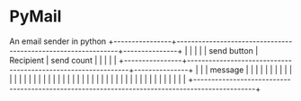 # PyMail
An email sender in python
+----------------+--------------------------------------------------------------+---------------+
|                |                                                              |               |
| send button    | Recipient                                                    | send count    |
|                |                                                              |               |
+----------------+--------------------------------------------------------------+---------------+
|                                                                                               |
|   message                                                                                     |
|                                                                                               |
|                                                                                               |
|                                                                                               |
|                                                                                               |
|                                                                                               |
|                                                                                               |
|                                                                                               |
|                                                                                               |
|                                                                                               |
|                                                                                               |
|                                                                                               |
|                                                                                               |
|                                                                                               |
|                                                                                               |
|                                                                                               |
|                                                                                               |
|                                                                                               |
|                                                                                               |
|                                                                                               |
|                                                                                               |
|                                                                                               |
|                                                                                               |
|                                                                                               |
+-----------------------------------------------------------------------------------------------+
